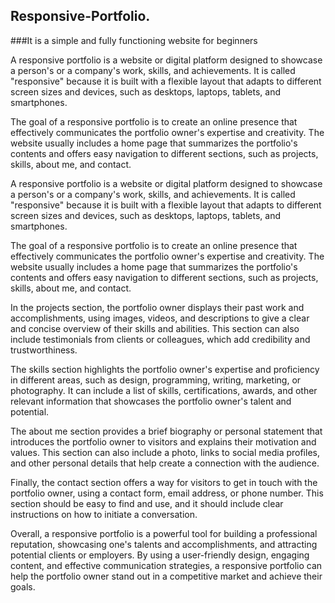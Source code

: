 ## Responsive-Portfolio.
###It is a simple and fully functioning website for beginners



A responsive portfolio is a website or digital platform designed to showcase a person's or a company's work, skills, and achievements. It is called "responsive" because it is built with a flexible layout that adapts to different screen sizes and devices, such as desktops, laptops, tablets, and smartphones.

The goal of a responsive portfolio is to create an online presence that effectively communicates the portfolio owner's expertise and creativity. The website usually includes a home page that summarizes the portfolio's contents and offers easy navigation to different sections, such as projects, skills, about me, and contact.


A responsive portfolio is a website or digital platform designed to showcase a person's or a company's work, skills, and achievements. It is called "responsive" because it is built with a flexible layout that adapts to different screen sizes and devices, such as desktops, laptops, tablets, and smartphones.

The goal of a responsive portfolio is to create an online presence that effectively communicates the portfolio owner's expertise and creativity. The website usually includes a home page that summarizes the portfolio's contents and offers easy navigation to different sections, such as projects, skills, about me, and contact.

In the projects section, the portfolio owner displays their past work and accomplishments, using images, videos, and descriptions to give a clear and concise overview of their skills and abilities. This section can also include testimonials from clients or colleagues, which add credibility and trustworthiness.

The skills section highlights the portfolio owner's expertise and proficiency in different areas, such as design, programming, writing, marketing, or photography. It can include a list of skills, certifications, awards, and other relevant information that showcases the portfolio owner's talent and potential.

The about me section provides a brief biography or personal statement that introduces the portfolio owner to visitors and explains their motivation and values. This section can also include a photo, links to social media profiles, and other personal details that help create a connection with the audience.

Finally, the contact section offers a way for visitors to get in touch with the portfolio owner, using a contact form, email address, or phone number. This section should be easy to find and use, and it should include clear instructions on how to initiate a conversation.

Overall, a responsive portfolio is a powerful tool for building a professional reputation, showcasing one's talents and accomplishments, and attracting potential clients or employers. By using a user-friendly design, engaging content, and effective communication strategies, a responsive portfolio can help the portfolio owner stand out in a competitive market and achieve their goals.
